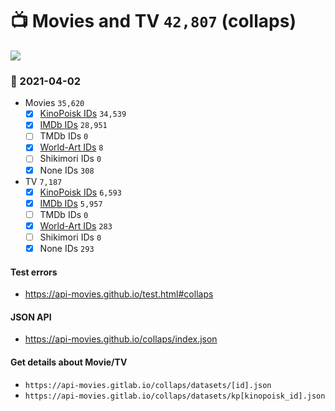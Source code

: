 # :tv: Movies and TV `42,807` (collaps)

<a href="https://API-Movies.github.io"><img src="https://API-Movies.github.io/banner.png?cache"></a>

### :date: 2021-04-02
- Movies `35,620`
  - [x] <a href="https://API-Movies.github.io/collaps/movie_kinopoisk_ids.json">KinoPoisk IDs</a> `34,539`
  - [x] <a href="https://API-Movies.github.io/collaps/movie_imdb_ids.json">IMDb IDs</a> `28,951`
  - [ ] TMDb IDs `0`
  - [x] <a href="https://API-Movies.github.io/collaps/movie_world_art_ids.json">World-Art IDs</a> `8`
  - [ ] Shikimori IDs `0`
  - [x] None IDs `308`
- TV `7,187`
  - [x] <a href="https://API-Movies.github.io/collaps/tv_kinopoisk_ids.json">KinoPoisk IDs</a> `6,593`
  - [x] <a href="https://API-Movies.github.io/collaps/tv_imdb_ids.json">IMDb IDs</a> `5,957`
  - [ ] TMDb IDs `0`
  - [x] <a href="https://API-Movies.github.io/collaps/tv_world_art_ids.json">World-Art IDs</a> `283`
  - [ ] Shikimori IDs `0`
  - [x] None IDs `293`
#### Test errors
- <a href='https://api-movies.github.io/test.html#collaps'>https://api-movies.github.io/test.html#collaps</a>
#### JSON API
- <a href='https://api-movies.github.io/collaps/index.json'>https://api-movies.github.io/collaps/index.json</a>
#### Get details about Movie/TV
- `https://api-movies.gitlab.io/collaps/datasets/[id].json`
- `https://api-movies.gitlab.io/collaps/datasets/kp[kinopoisk_id].json`
